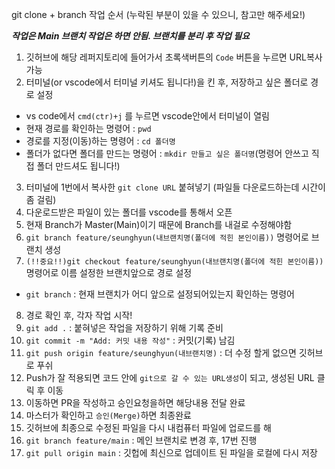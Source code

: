 git clone + branch 작업 순서
(누락된 부분이 있을 수 있으니, 참고만 해주세요!)

**_작업은 Main 브랜치 작업은 하면 안됨. 브랜치를 분리 후 작업 필요_**

1. 깃허브에 해당 레퍼지토리에 들어가서 초록색버튼의 `Code` 버튼을 누르면 URL복사 가능
2. 터미널(or vscode에서 터미널 키셔도 됩니다!)을 킨 후, 저장하고 싶은 폴더로 경로 설정

- vs code에서 `cmd(ctr)+j` 를 누르면 vscode안에서 터미널이 열림
- 현재 경로를 확인하는 명령어 : `pwd`
- 경로를 지정(이동)하는 명령어 : `cd 폴더명`
- 폴더가 없다면 폴더를 만드는 명령어 : `mkdir 만들고 싶은 폴더명`(명령어 안쓰고 직접 폴더 만드셔도 됩니다!)

3. 터미널에 1번에서 복사한 `git clone URL` 붙혀넣기 (파일들 다운로드하는데 시간이 좀 걸림)
4. 다운로드받은 파일이 있는 폴더를 vscode를 통해서 오픈
5. 현재 Branch가 Master(Main)이기 때문에 Branch를 내걸로 수정해야함
6. `git branch feature/seunghyun(내브랜치명(폴더에 적힌 본인이름))` 명령어로 브랜치 생성
7. `(!!중요!!)git checkout feature/seunghyun(내브랜치명(폴더에 적힌 본인이름))` 명령어로 이름 설정한 브랜치앞으로 경로 설정

- `git branch` : 현재 브랜치가 어디 앞으로 설정되어있는지 확인하는 명령어

8. 경로 확인 후, 각자 작업 시작!
9. `git add .` : 붙혀넣은 작업을 저장하기 위해 기록 준비
10. `git commit -m "Add: 커밋 내용 작성"` : 커밋(기록) 남김
11. `git push origin feature/seunghyun(내브랜치명)` : 더 수정 할게 없으면 깃허브로 푸쉬
12. Push가 잘 적용되면 코드 안에 `git으로 갈 수 있는 URL생성`이 되고, 생성된 URL 클릭 후 이동
13. 이동하면 PR을 작성하고 승인요청을하면 해당내용 전달 완료
14. 마스터가 확인하고 `승인(Merge)`하면 최종완료
15. 깃허브에 최종으로 수정된 파일을 다시 내컴퓨터 파일에 업로드를 해
16. `git branch feature/main` : 메인 브랜치로 변경 후, 17번 진행
17. `git pull origin main` : 깃헙에 최신으로 업데이트 된 파일을 로컬에 다시 저장
